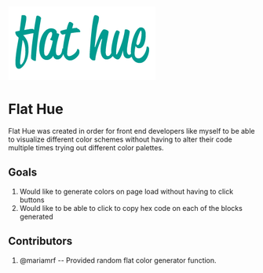 
![alt text](img/FlatHueLogo.png)

# Flat Hue

Flat Hue was created in order for front end developers like myself to be able to visualize different color schemes without having to alter their code multiple times trying out different color palettes. 

## **Goals**
1. Would like to generate colors on page load without having to click buttons
2. Would like to be able to click to copy hex code on each of the blocks generated

## **Contributors**
1. @mariamrf -- Provided random flat color generator function.

